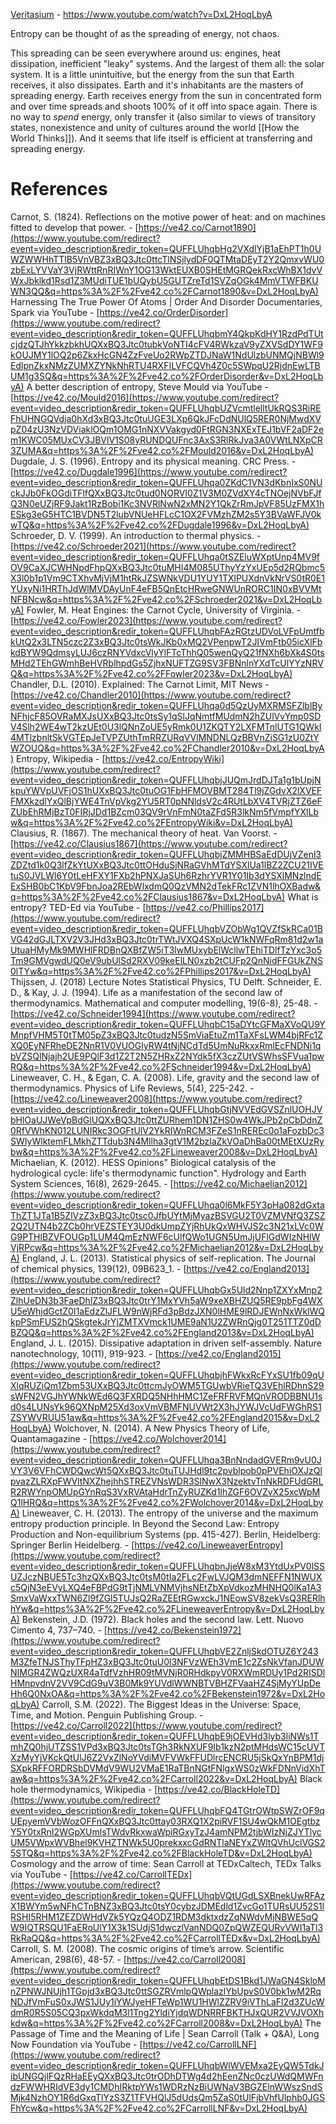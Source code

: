 [Veritasium](https://www.youtube.com/@veritasium) - https://www.youtube.com/watch?v=DxL2HoqLbyA

Entropy can be thought of as the spreading of energy, not chaos.

This spreading can be seen everywhere around us: engines, heat dissipation, inefficient "leaky" systems. And the largest of them all: the solar system. It is a little unintuitive, but the energy from the sun that Earth receives, it also dissipates. Earth and it's inhabitants are the masters of spreading energy. Earth receives energy from the sun in concentrated form and over time spreads and shoots 100% of it off into space again. 
There is no way to *spend* energy, only transfer it (also similar to views of transitory states, nonexistence and unity of cultures around the world [[How the World Thinks]]). And it seems that life itself is efficient at transferring and spreading energy.

# References

Carnot, S. (1824). Reflections on the motive power of heat: and on machines fitted to develop that power. - [https://ve42.co/Carnot1890](https://www.youtube.com/redirect?event=video_description&redir_token=QUFFLUhqbHg2VXdlYjB1aEhPT1h0UWZWWHhTTlB5VnVBZ3xBQ3Jtc0ttcTlNSjlydDF0QTMtaDEyT2Y2QmxvWU0zbExLYVVaY3VjRWttRnRIWnY1OG13WktEUXB0SHEtMGRQekRxcWhBX1dvVWxJbklkd1Rsd1Z3MUdiTUE1bUQybU5GUTZreTd1SVZqOGk4MmVTWFBKUWN3QQ&q=https%3A%2F%2Fve42.co%2FCarnot1890&v=DxL2HoqLbyA) 
Harnessing The True Power Of Atoms | Order And Disorder Documentaries, Spark via YouTube - [https://ve42.co/OrderDisorder](https://www.youtube.com/redirect?event=video_description&redir_token=QUFFLUhqbmY4QkpKdHY1RzdPdTUtcjdzQTJhYkkzbkhUQXxBQ3Jtc0tubkVoNTI4cFV4RWkzaV9yZXVSdDY1WF9kOUJMY1lOQ2p6ZkxHcGN4ZzFveUo2RWpZTDJNaW1NdUlzbUNMQjNBWl9EdlpnZkxNMzZUMXZYNkNhRTU4RXFILVFCQVh4Z0c5SWpqU2RjdnEwLTBUM1g3SQ&q=https%3A%2F%2Fve42.co%2FOrderDisorder&v=DxL2HoqLbyA) 
A better description of entropy, Steve Mould via YouTube - [https://ve42.co/Mould2016](https://www.youtube.com/redirect?event=video_description&redir_token=QUFFLUhqbUZVcmtlelltUkRQS3RiREFhUHNGQVdja0hXd3xBQ3Jtc0tuUGE3LXp6QkJFcDdNUlQ5RER0NjMwdXVpZ04zU3NzVDViaklOQm1OMG1nNXVVakgyd0FtRGN3NXExTEJ1bVF2aDF2em1KWC05MUxCV3JBVlV1S08yRUNDQUFnc3AxS3RlRkJva3A0VWtLNXpCR3ZUMA&q=https%3A%2F%2Fve42.co%2FMould2016&v=DxL2HoqLbyA) 
Dugdale, J. S. (1996). Entropy and its physical meaning. CRC Press. - [https://ve42.co/Dugdale1996](https://www.youtube.com/redirect?event=video_description&redir_token=QUFFLUhqa0ZKdC1VN3dKbnIxS0NUckJJb0FkOGdiTFlfQXxBQ3Jtc0tud0NORVI0Z1V3M0ZVdXY4cTNOejNVbFJfQ3N0eUZjRF9Jakt1RzBobi1Kc3NVRlNwN2xMN2Y1QkZrRmJpVF85UzFMX1hESkg3eG5HTC1BVDN5T2lubVNUeHFLcC1OX2FVMzhZM2s5Y3BVaWFJV0kwTQ&q=https%3A%2F%2Fve42.co%2FDugdale1996&v=DxL2HoqLbyA) 
Schroeder, D. V. (1999). An introduction to thermal physics. - [https://ve42.co/Schroeder2021](https://www.youtube.com/redirect?event=video_description&redir_token=QUFFLUhqa0tSZEluWXptUnp4MV9fOV9CaXJCWHNpdFhpQXxBQ3Jtc0tuMHI4M085UThyYzYxUEp5d2RQbmc5X3l0b1p1Vm9CTXhvMjVjM1htRkJZSWNkVDU1YUY1TXlPUXdnVkNrVS0tR0E1YUxyNi1HRThJdWlMVDAyUnF4eFB5QnEtcHRweGNWUnRORC1IN0xBVVMtNFBNcw&q=https%3A%2F%2Fve42.co%2FSchroeder2021&v=DxL2HoqLbyA) 
Fowler, M. Heat Engines: the Carnot Cycle, University of Virginia. - [https://ve42.co/Fowler2023](https://www.youtube.com/redirect?event=video_description&redir_token=QUFFLUhqbFAzRGtzUDVoLVFpUmtfbkUtQ2x3LTN5czc2Z3xBQ3Jtc0tsWkJKb0xMQ2VPenpwT2JIVmFtb05icXlFbkdBYW9QdmsyLUJ6czRNYVdxcVlyYlFTcThhQ05wenQyQ21fNXh6bXk4S0tsMHd2TEhGWmhBeHVRblhpdGs5ZjhxNUFTZG9SV3FBNnlnYXdTcUlYYzNRVQ&q=https%3A%2F%2Fve42.co%2FFowler2023&v=DxL2HoqLbyA) 
Chandler, D.L. (2010). Explained: The Carnot Limit, MIT News - [https://ve42.co/Chandler2010](https://www.youtube.com/redirect?event=video_description&redir_token=QUFFLUhqa0d5QzUyMXRMSFZlblByNFhjcF85OVRaMXJsUXxBQ3Jtc0tsSy1qSlJqNmtfMUdmN2hZUlVvYmp0SDV4Slh2WE4wT2kzUEt0U3lQNnZoUE5yRmk0U1ZKQTY2LXFMTnlUTG1QWkI4MTlzbnltSkVGTEpJeTVPZUthTmRRZURqVVlMNDNLQzBBVnZiSG1zU0ZtYWZOUQ&q=https%3A%2F%2Fve42.co%2FChandler2010&v=DxL2HoqLbyA) 
Entropy, Wikipedia - [https://ve42.co/EntropyWiki](https://www.youtube.com/redirect?event=video_description&redir_token=QUFFLUhqbjJUQmJrdDJTa1g1bUpjNkpuYWVpUVFjOS1hUXxBQ3Jtc0tuOG1FbHFMOVBMT284Tl9jZGdvX2lXVEFFMXkzdlYxQlBjYWE4TnVpVkg2YU5RT0pNNldsV2c4RUtLbXV4TVRjZTZ6eFZUbEhRMjBzT0FIRjJDd1BZcm03QV9rVnFmN0taZFd5R3lkNm5fVmpfYXlLbw&q=https%3A%2F%2Fve42.co%2FEntropyWiki&v=DxL2HoqLbyA) 
Clausius, R. (1867). The mechanical theory of heat. Van Voorst. - [https://ve42.co/Clausius1867](https://www.youtube.com/redirect?event=video_description&redir_token=QUFFLUhqbjZMMHBSaEdDUjVZenl3ZDZtd1k0Q3lfZkYtUXxBQ3Jtc0ttOHduSjNRaGVhMTdYSXlUa1lBZ2ZCU21IVEtuS0JVLWl6Y0tLeHFXY1FXb2hPNXJaSUh6RzhrYVR1Y01Ib3dYSXlMNzlndEExSHB0bC1KbV9FbnJoa2REbWlxdmQ0QzVMN2dTekFRc1ZVN1lhOXBadw&q=https%3A%2F%2Fve42.co%2FClausius1867&v=DxL2HoqLbyA) 
What is entropy? TED-Ed via YouTube - [https://ve42.co/Phillips2017](https://www.youtube.com/redirect?event=video_description&redir_token=QUFFLUhqbVZObWg1QVZfSkRCa01BVG42dGJLTXV2V3JHd3xBQ3Jtc0trTWtJVXQ4SXpUcW1kNWFqRm81d2w1aUtuaHMyMk9MWHlFRDBnQXBfZW5iT3lwMUxybElWcllwTEhiTDlfTzYxc3o5Tm9GMVgwdUQ0eV9ubUlSd2RXV09keElLN0xzb2tCUFp2QnNidFFGUkZNS0lTYw&q=https%3A%2F%2Fve42.co%2FPhillips2017&v=DxL2HoqLbyA) 
Thijssen, J. (2018) Lecture Notes Statistical Physics, TU Delft. Schneider, E. D., & Kay, J. J. (1994). 
Life as a manifestation of the second law of thermodynamics. Mathematical and computer modelling, 19(6-8), 25-48. - [https://ve42.co/Schneider1994](https://www.youtube.com/redirect?event=video_description&redir_token=QUFFLUhqbC15aDYtcGFMaXVoQU9YMnpfVHM5T0tTM05pZ3xBQ3Jtc0tudzN5SmViaEtuZm1TaXFsLWM4bjRFc1ZXQ0EyNFRheDE2NnR1V0VUOGlyRW4tNjNCdTd5UmNuRkxxRmlEcFNDNi1qbVZSQlNjajh2UE9PQlF3d1Z2T2N5ZHRxZ2NYdk5fX3czZUtVSWhsSFVua1pwRQ&q=https%3A%2F%2Fve42.co%2FSchneider1994&v=DxL2HoqLbyA) 
Lineweaver, C. H., & Egan, C. A. (2008). Life, gravity and the second law of thermodynamics. Physics of Life Reviews, 5(4), 225-242. - [https://ve42.co/Lineweaver2008](https://www.youtube.com/redirect?event=video_description&redir_token=QUFFLUhqbGtjNVVEdGVSZnlUOHJVbHlOaUJWeVpBdGlUQXxBQ3Jtc0ttZURhem1DN1ZHS0w4WkJPb2pCbDdnZ0RfVWhKN012LUNIRkc3OGFtUlV2YkRIWnRCM3FZeS1nREREc0o1aFozbDc3SWIyWlktemFLMkhZTTdub3N4Mllha3gtV1M2bzlaZkVOaDhBa00tMEtXUzRybw&q=https%3A%2F%2Fve42.co%2FLineweaver2008&v=DxL2HoqLbyA) 
Michaelian, K. (2012). HESS Opinions" Biological catalysis of the hydrological cycle: life's thermodynamic function". Hydrology and Earth System Sciences, 16(8), 2629-2645. - [https://ve42.co/Michaelian2012](https://www.youtube.com/redirect?event=video_description&redir_token=QUFFLUhqa0l6MkF5Y3pHa082dGxtaThZT1JTa1B5ZlVzZ3xBQ3Jtc0tsc0JfbUYtMjMyazBSVGU2T0VZMVNfQ3ZSZ2Q2UTN4b2ZCb0hrVEZSTEY3U0dkUmpZYjRhUkQxWHVJS2c3N21xLVc0WG9PTHlBZVFOUGp1LUM4QmEzNWF6cUlfQWo1UGN5UmJjUFlGdWIzNHlWVjRPcw&q=https%3A%2F%2Fve42.co%2FMichaelian2012&v=DxL2HoqLbyA) 
England, J. L. (2013). Statistical physics of self-replication. The Journal of chemical physics, 139(12), 09B623_1. - [https://ve42.co/England2013](https://www.youtube.com/redirect?event=video_description&redir_token=QUFFLUhqbGx5Uld2Nnp1ZXYxMnp2ZlhUeDN3b3FaeDhlZ3xBQ3Jtc0trY1MxYVh5aW9xeXBHZUQ5RE9pbFg4WXU5eWhjdGctZ0I1aEdzZlJFLW9nWjRFd3pBdzJXN0lHME9lRDJEWnNxWklWQkpPSmFUS2hQSkgtekJrYjZMTXVmck1UME9aN1U2ZWRnQjg0T251TTZ0dDBZQQ&q=https%3A%2F%2Fve42.co%2FEngland2013&v=DxL2HoqLbyA) 
England, J. L. (2015). Dissipative adaptation in driven self-assembly. Nature nanotechnology, 10(11), 919-923. - [https://ve42.co/England2015](https://www.youtube.com/redirect?event=video_description&redir_token=QUFFLUhqbjhFWkxRcFYxSU1fb09qUXlqRUZiQm1Zbm53UXxBQ3Jtc0ttcmJyOWM5TGUwbVRieTQ3VEhlRDhnS29sWFN2VGJhYWNkWEd6Q3FXRDQ5NHhHMC1ZeFRFRVFMQnVRODBBNU1sd0s4LUNsYk96QXNpM25Xd3oxVmVBMFNUVWt2X3hJYWJVcUdFWGhRS1ZSYWVRUU51aw&q=https%3A%2F%2Fve42.co%2FEngland2015&v=DxL2HoqLbyA) 
Wolchover, N. (2014). A New Physics Theory of Life, Quantamagazine - [https://ve42.co/Wolchover2014](https://www.youtube.com/redirect?event=video_description&redir_token=QUFFLUhqa3BnNndadGVERm9vU0JVY3V6VFhCWDQwcWt5QXxBQ3Jtc0tuTUJHdl9tc2pvblpob0pPVEhiOXJzQlpvazZLRXpFWVltNXZhejhhSTREZVNsWDR3SlNwX3NzektvTnNkRDFUdGRLR2RWYnpOMUpGYnRqS3VxRVAtaHdrTnZyRUZKd1lhZGF6OVZvX25xcWpMQ1lHRQ&q=https%3A%2F%2Fve42.co%2FWolchover2014&v=DxL2HoqLbyA) 
Lineweaver, C. H. (2013). The entropy of the universe and the maximum entropy production principle. In Beyond the Second Law: Entropy Production and Non-equilibrium Systems (pp. 415-427). Berlin, Heidelberg: Springer Berlin Heidelberg. - [https://ve42.co/LineweaverEntropy](https://www.youtube.com/redirect?event=video_description&redir_token=QUFFLUhqbnJjeW8xM3YtdUxPV0lSSUZJczNBUE5Tc3hzQXxBQ3Jtc0tsM0tIa2FLc2FwLVJQM3dmNEFFN1NWUXc5QjN3eEVyLXQ4eFBPdG9tTjNMLVNMVjhsNEtZbXpVdkozMHNHQ0lKa1A3SmxVaWxxTWN6Zl9fZGl5TUJsQ2RaZEEtRGwxckJ1NEowSV8zekVsQ3RERlhhYw&q=https%3A%2F%2Fve42.co%2FLineweaverEntropy&v=DxL2HoqLbyA) 
Bekenstein, J.D. (1972). Black holes and the second law. Lett. Nuovo Cimento 4, 737–740. - [https://ve42.co/Bekenstein1972](https://www.youtube.com/redirect?event=video_description&redir_token=QUFFLUhqbVE2ZnljSkdOTUZ6Y243M3ZfeTNJSThyTFpHZ3xBQ3Jtc0tuU0l3NFVzWEh3VmE1c2ZsNkVfanJDUWNIMGR4ZWQzUXR4aTdfVzhHR09tMVNjR0RHdkpyV0RXWmRDUy1Pd2RISDlHMnpvdnV2VV9CdG9uV3B0Mk9YUVdlWWNBTVBHZFVaaHZ4SjMyYUpDeHh6Q0NxOA&q=https%3A%2F%2Fve42.co%2FBekenstein1972&v=DxL2HoqLbyA) 
Carroll, S.M. (2022). The Biggest Ideas in the Universe: Space, Time, and Motion. Penguin Publishing Group. - [https://ve42.co/Carroll2022](https://www.youtube.com/redirect?event=video_description&redir_token=QUFFLUhqbE9jOEVHd3lyb3liNWs1TmhZQ0hjUTZSS1VPd3xBQ3Jtc0tsTGh3RkNXUF9Ib1kzN2ptMHdsWC15cUVTXzMyYjVKckQtUlJ6Z2VxZlNoYVdiMVFVWkFFUDlrcENCRU5jSkQxYnBPM1djSXpkRFFORDRSbDVMdV9WU2VMaE1RaTBnNGtFNlgxWS0zWkFDNnVidXhTaw&q=https%3A%2F%2Fve42.co%2FCarroll2022&v=DxL2HoqLbyA) 
Black hole thermodynamics, Wikipedia - [https://ve42.co/BlackHoleTD](https://www.youtube.com/redirect?event=video_description&redir_token=QUFFLUhqbFQ4TGtrOWtpSWZrOF9qUEpyemVVbWozOFFnQXxBQ3Jtc0ttay03RXQ1X2piRVF1SU4wQkM1OEgtbzY5Y0txRnI2WGpXUmlsTWdvRkxwaWpiRGxyTzJ4amNPM2tjbWIzNjZJYTlycUM5VWpxWVBhel9KVHZTNWk5U0prekxxcGdRNTlaNEYxZWltQVhUclVGS25STQ&q=https%3A%2F%2Fve42.co%2FBlackHoleTD&v=DxL2HoqLbyA) 
Cosmology and the arrow of time: Sean Carroll at TEDxCaltech, TEDx Talks via YouTube - [https://ve42.co/CarrollTEDx](https://www.youtube.com/redirect?event=video_description&redir_token=QUFFLUhqbVQtUGdLSXBnekUwRFAzX1BWYm5wNFhCTnBNZ3xBQ3Jtc0tsY0cybzJDMEdld1ZvcGo1TURsUU52S1lRSHI5RHM1ZEZDWHdVZk5YQzQ4ODZ1RDM3dktxdzZqNWdvMjNBWE5qQW9IQTRSQU1FaERoUlY1X3k1SUdjS1dwczlVanNDQ0ZpQWZEQURvVWI1aTl3RkRaQQ&q=https%3A%2F%2Fve42.co%2FCarrollTEDx&v=DxL2HoqLbyA) 
Carroll, S. M. (2008). The cosmic origins of time’s arrow. Scientific American, 298(6), 48-57. - [https://ve42.co/Carroll2008](https://www.youtube.com/redirect?event=video_description&redir_token=QUFFLUhqbEtDS1Bkd1JWaGN4SkloMnZPNWJNUjh1TGpjd3xBQ3Jtc0ttSGZRVmlpQWplazlYbUpvS0V0bk1wM2RqNDJfVmFuS0xJWS1JUy1iYWJyeHFTeWp1WU1HWlZZRV9iVThLaFl2d3ZUcWdmR0R5S05CQ3pxWkdqM3l1Tng2YldiYjdqWDNRRFBKTHJxQUR2VVJVOXhkdw&q=https%3A%2F%2Fve42.co%2FCarroll2008&v=DxL2HoqLbyA) 
The Passage of Time and the Meaning of Life | Sean Carroll (Talk + Q&A), Long Now Foundation via YouTube - [https://ve42.co/CarrollLNF](https://www.youtube.com/redirect?event=video_description&redir_token=QUFFLUhqbWlWVEMxa2EyQW5TdkJibUNGQjlFQzRHaEEyQXxBQ3Jtc0trODhDTWg4d2hEenZNc0czUWdQMWFndzFWWHRIdVE3dy1CMDhIRktpYWs1WDRzNzBiUWNaV3BGZElnWWszSndSMjk4NzhOY1R6dGxqTlYzS3Z1TFVHQlJ5dUdsQm5ZaS0tUlFjbVhfUlphb0JGSFhYcw&q=https%3A%2F%2Fve42.co%2FCarrollLNF&v=DxL2HoqLbyA)